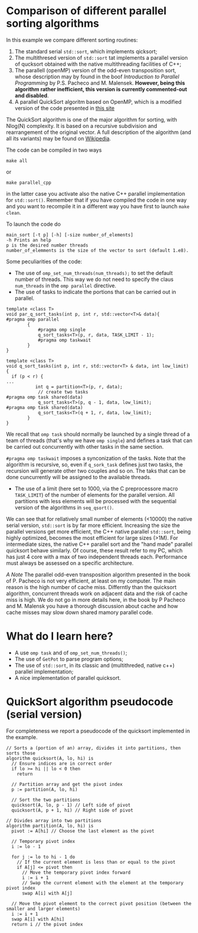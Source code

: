 # Comparison of different parallel sorting algorithms

In this example we compare different sorting routines:

1. The standard serial `std::sort`, which implements qicksort;
2. The multithresed version of `std::sort` tat implements a parallel version of qucksort obtained with the native multithreading facilities of C++;
3. The parallell (openMP) version of the  odd-even transposition sort, whose description may by found in the boof *Introduction to Parallel Programming* by P.S. Pacheco and M. Malensek. **However, being this algorithm rather inefficient, this version is currently commented-out and disabled**.
4. A parallel QuickSort algoritm based on OpenMP, which is a modified version of the code presented in [this site](https://github.com/Michael-Beukman/OpenMPQuicksort)

The QuickSort algorithm is one of the major algorithm for sorting, with Nlog(N) complexity. It is based on a recursive subdivision and rearrangement of the original vector. A full description of the algorithm (and all its variants) may be found on [Wikipedia](https://en.wikipedia.org/wiki/Quicksort).


The code can be compiled in two ways

	make all
or

	make parallel_cpp
	
in the latter case you activate also the native C++ parallel implementation for `std::sort()`. Remember that if you have compiled the code in one way and you want to recompile it in a different way you have first to launch `make clean`.

To launch the code do

	main_sort [-t p] [-h] [-size number_of_elements]
	-h Prints an help
	p is the desired number threads
	number_of_elemments is the size of the vector to sort (default 1.e8).
	
	
Some peculiarities of the code:

- The use of `omp_set_num_threads(num_threads);` to set the default number of threads. This way we do not need to specify the claus `num_threads` in the `omp parallel` directive.
- The use of tasks to indicate the portions that can  be carried out in parallel.

```
template <class T>
void par_q_sort_tasks(int p, int r, std::vector<T>& data){
#pragma omp parallel
        {
            #pragma omp single
            q_sort_tasks<T>(p, r, data, TASK_LIMIT - 1);
            #pragma omp taskwait
        }
}

template <class T>
void q_sort_tasks(int p, int r, std::vector<T> & data, int low_limit) {
  if (p < r) {
...
           int q = partition<T>(p, r, data);
            // create two tasks
#pragma omp task shared(data)
            q_sort_tasks<T>(p, q - 1, data, low_limit);
#pragma omp task shared(data)
            q_sort_tasks<T>(q + 1, r, data, low_limit);
        }
}
```

We recall that `omp task` should normally be launched by a single thread of a team of threads (that's why we have `omp single`) and defines a task that can be carried out concurrently with other tasks in the same section. 

`#pragma omp taskwait` imposes a synconization of the tasks. Note that the algorithm is recursive, so, even if `q_sork_task` defines just two tasks, the recursion will generate other two couples and so on. The taks that can be done cuncurrently will be assigned to the available threads.

- The use of a limit (here set to 1000, via the C preprocessore macro `TASK_LIMIT`) of the number of elements for the parallel version. All partitions with less elements will be processed with the sequential version of the algorithms in `seq_qsort()`.

We can see that for rellatively small number of elements (<10000) the native serial version, `std::sort` is by far more efficient. Increasing the size the parallel versions get more efficient, the C++ native parallel `std::sort`, being highly optimized, becomes the most efficient for large sizes (>1M). 
For intermediate sizes, the native C++ parallel sort and the "hand made" parallel quicksort behave similarly.
Of course, these result refer to my PC, which has just 4 core with a max of two independent threads each. Performance must always be assessed on a specific architecture. 


*A Note*
The parallel odd-even transposition algorithm presented in the book of P. Pacheco is not very efficient, at least on my computer.
The main reason is the high number of cache miss. Differntly than the quicksort algorithm, concurrent threads work on adjacent data
and the risk of cache miss is high. We do not go in more details here, in the book by P Pacheco and M. Malensk you have a thorough discussion about cache and how cache misses may slow down shared mamory parallel code.


# What do I learn here?
- A use `omp task`  and of `omp_set_num_threads()`;
- The use of `GetPot` to parse program options;
- The use of `std::sort`, in its classic and (multithreded, native c++) parallel implementation;
- A nice implementation of parallel quicksort.

# QuickSort algorithm pseudocode (serial version)

For completeness we report a pseudocode of the quicksort implemented in the example.

```
// Sorts a (portion of an) array, divides it into partitions, then sorts those
algorithm quicksort(A, lo, hi) is 
  // Ensure indices are in correct order
  if lo >= hi || lo < 0 then 
    return
    
  // Partition array and get the pivot index
  p := partition(A, lo, hi) 
      
  // Sort the two partitions
  quicksort(A, lo, p - 1) // Left side of pivot
  quicksort(A, p + 1, hi) // Right side of pivot

// Divides array into two partitions
algorithm partition(A, lo, hi) is 
  pivot := A[hi] // Choose the last element as the pivot

  // Temporary pivot index
  i := lo - 1

  for j := lo to hi - 1 do 
    // If the current element is less than or equal to the pivot
    if A[j] <= pivot then 
      // Move the temporary pivot index forward
      i := i + 1
      // Swap the current element with the element at the temporary pivot index
      swap A[i] with A[j]

  // Move the pivot element to the correct pivot position (between the smaller and larger elements)
  i := i + 1
  swap A[i] with A[hi]
  return i // the pivot index
```
	
